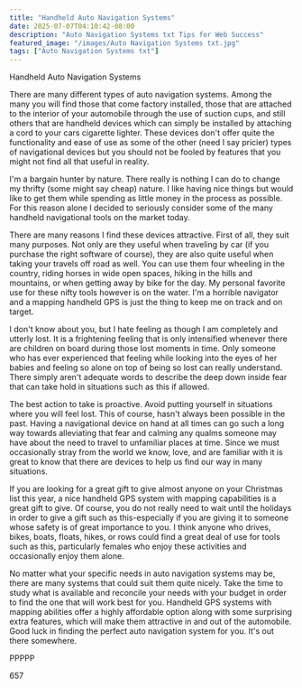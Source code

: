 ```yaml
---
title: "Handheld Auto Navigation Systems"
date: 2025-07-07T04:10:42-08:00
description: "Auto Navigation Systems txt Tips for Web Success"
featured_image: "/images/Auto Navigation Systems txt.jpg"
tags: ["Auto Navigation Systems txt"]
---
```


Handheld Auto Navigation Systems 

There are many different types of auto navigation systems. Among the many you will find those that come factory installed, those that are attached to the interior of your automobile through the use of suction cups, and still others that are handheld devices which can simply be installed by attaching a cord to your cars cigarette lighter. These devices don't offer quite the functionality and ease of use as some of the other (need I say pricier) types of navigational devices but you should not be fooled by features that you might not find all that useful in reality.

I'm a bargain hunter by nature. There really is nothing I can do to change my thrifty (some might say cheap) nature. I like having nice things but would like to get them while spending as little money in the process as possible. For this reason alone I decided to seriously consider some of the many handheld navigational tools on the market today. 

There are many reasons I find these devices attractive. First of all, they suit many purposes. Not only are they useful when traveling by car (if you purchase the right software of course), they are also quite useful when taking your travels off road as well. You can use them four wheeling in the country, riding horses in wide open spaces, hiking in the hills and mountains, or when getting away by bike for the day. My personal favorite use for these nifty tools however is on the water. I'm a horrible navigator and a mapping handheld GPS is just the thing to keep me on track and on target.

I don't know about you, but I hate feeling as though I am completely and utterly lost. It is a frightening feeling that is only intensified whenever there are children on board during those lost moments in time. Only someone who has ever experienced that feeling while looking into the eyes of her babies and feeling so alone on top of being so lost can really understand. There simply aren't adequate words to describe the deep down inside fear that can take hold in situations such as this if allowed. 

The best action to take is proactive. Avoid putting yourself in situations where you will feel lost. This of course, hasn't always been possible in the past. Having a navigational device on hand at all times can go such a long way towards alleviating that fear and calming any qualms someone may have about the need to travel to unfamiliar places at time. Since we must occasionally stray from the world we know, love, and are familiar with it is great to know that there are devices to help us find our way in many situations. 

If you are looking for a great gift to give almost anyone on your Christmas list this year, a nice handheld GPS system with mapping capabilities is a great gift to give. Of course, you do not really need to wait until the holidays in order to give a gift such as this-especially if you are giving it to someone whose safety is of great importance to you. I think anyone who drives, bikes, boats, floats, hikes, or rows could find a great deal of use for tools such as this, particularly females who enjoy these activities and occasionally enjoy them alone.  

No matter what your specific needs in auto navigation systems may be, there are many systems that could suit them quite nicely. Take the time to study what is available and reconcile your needs with your budget in order to find the one that will work best for you. Handheld GPS systems with mapping abilities offer a highly affordable option along with some surprising extra features, which will make them attractive in and out of the automobile. Good luck in finding the perfect auto navigation system for you. It's out there somewhere.

PPPPP

657

